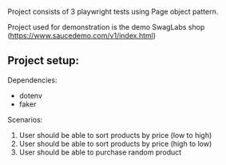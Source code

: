 Project consists of 3 playwright tests using Page object pattern. 

Project used for demonstration is the demo SwagLabs shop (https://www.saucedemo.com/v1/index.html)

Project setup:
- 

Dependencies:
- dotenv
- faker


Scenarios:
1. User should be able to sort products by price (low to high)
2. User should be able to sort products by price (high to low)
3. User should be able to purchase random product

